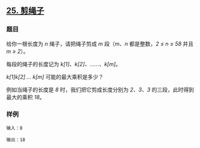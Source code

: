 ## [25. 剪绳子](https://www.acwing.com/problem/content/24/)

### 题目

给你一根长度为 *n* 绳子，请把绳子剪成 *m* 段（*m*、*n* 都是整数，*2 ≤ n ≤ 58* 并且 *m ≥ 2*）。

每段的绳子的长度记为 *k[1]、k[2]、……、k[m]*。

*k[1]k[2] … k[m]* 可能的最大乘积是多少？

例如当绳子的长度是 *8* 时，我们把它剪成长度分别为 *2、3、3* 的三段，此时得到最大的乘积 *18*。

### 样例

```
输入：8

输出：18
```
